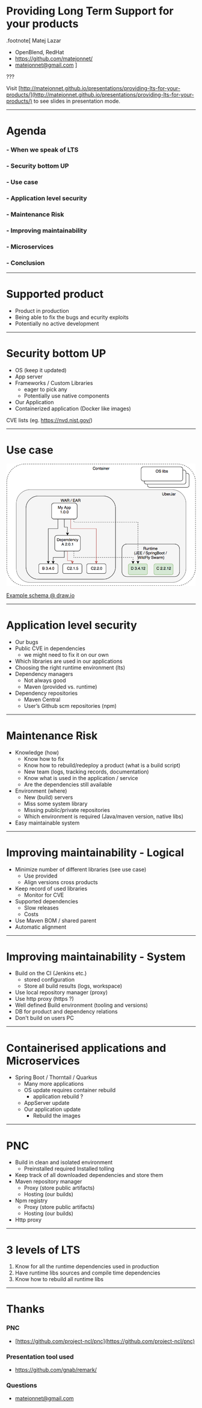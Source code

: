 Providing Long Term Support for your products
=============================================

.footnote[
Matej Lazar
- OpenBlend, RedHat
- https://github.com/matejonnet/
- matejonnet@gmail.com
]



???

Visit [http://matejonnet.github.io/presentations/providing-lts-for-your-products/](http://matejonnet.github.io/presentations/providing-lts-for-your-products/) to see slides in presentation mode.

---

Agenda
======

### - When we speak of LTS

### - Security bottom UP

### - Use case

### - Application level security

### - Maintenance Risk

### - Improving maintainability

### - Microservices

### - Conclusion


---

Supported product
=================
- Product in production
- Being able to fix the bugs and ecurity exploits
- Potentially no active development

---

Security bottom UP
==================
- OS (keep it updated)
- App server
- Frameworks / Custom Libraries
    - eager to pick any
    - Potentially use native components
- Our Application
- Containerized application (Docker like images)

CVE lists (eg. https://nvd.nist.gov/)

---

Use case
========

![Example deployment/application schema](./images/dependency-example.png)

[Example schema @ draw.io](https://www.draw.io/?lightbox=1&highlight=0000ff&edit=_blank&layers=1&nav=1&title=dependency-example.xml#R7Vptj9o4EP41SHdfUGInvHxcKNtT1eqqotO2H03iDb6GOGfMAv31Zyd23hwCgcCxOljtrj2eTOx5nhmPE3pwutp9ZChefqE%2BDnvA8nc9%2BKEHgA3HjvgnJftUMhyMU0HAiK%2BUcsGc%2FMJKaCnphvh4XVLklIacxGWhR6MIe7wkQ4zRbVntlYblu8YowIZg7qHQlL4Qny9T6ci1cvkfmARLfWfbUiML5P0MGN1E6n49AF%2BTTzq8QtqW0l8vkU%2B3BRGc9eCUUcrT1mo3xaH0rXZbet3zgVE4SM2%2BoXCjliJcxBGJMNNTZzjip9gCY8PWtGxrzffaYWIdsWzinbA9SRyApR1b9JZ8Farmdkk4nsfIk7pbwR0h89F6mem%2BkjCc0pCyxKz2HZwEDPlETFyPRTQSJiYoJEEkup4YErOCkzfMOBE4PqkBTuUtzKVnjhL6eFcAXfniI6YrzNleqOhRDbGitObCNueHO1ayZYEbcKSESHEyyEznzhcN5f8DuDoGFl1CUPS68uwBh9f714BhSRn5Jcmi7xqiBQ6%2F0jXhhNYC9rmisCK%2BL1fWCXauU8ZuODaws2ENdo7TAXTwZtCdEDDvFD9Yxm9wS%2FyAgd%2Bfc9EPyWL9ALItkKCSRG8IpIljDwxCiZNP3qRt5Tsh%2FWdDE%2FySCWRd0Qrk%2F78WmH1CYg8coJV0erRYp5vMrfuWXsCC6blpiXBGsiotvR5PXflzlJCpKzvl45oz%2BhMXpjJIPl1t95WUk%2FWL%2B30dVcG4i%2F3eNcjKNhEnK9y2itNTLFj6pi3V8Oe3T7NZMvAs%2Fs5jRqJgIotRLTKveCGh%2FxxKz823iK1%2Bv3Jdcvu8Z%2FDMSj71PHPb8swZlHkGLZNn9qiGZ7YFOuCZbdb4ogv6oG9fs0zxXTzynfuAcwQW8FDaaA2nW4VzAAw4B3WnhC42OGgghn1xrFVdyviSBjRC4SyXFlC0yijiHeHfpbg%2FdFX3hx6KxMzSMeDq%2Fg9l4m%2FM%2BV6d6NGGUyHK7%2FyZSnwTI6Vj32HXr%2BmGeWo1ykccsQDrbKvcKxfaiA%2FDIeLkrXy%2Br%2FN2cukTY2hfUIgpifi6YPmrFOSwQ7sCuwPKWbmi74zdJn3RSGeQ454t5TQqOJ1SIcf7lnDb7rvBW58SDuHtNutfjrdZ3IpfC%2FadRx4%2Fb1se%2FXd5HA4NMF%2BevmUl2Ey2%2F7fPflojaVd2ZLvmwR2oK7AyfC%2FB0qyvUByby2qu4c2Hfx9wjAXEkScX%2BpRUbFbfvmKgv4fHEXZbamTPcHVWHkKDGnXMcMaXE8OM8YlK2NYDxpYwWmfm6g7ie9RpnZWV3A0V9%2FDsEuygq4%2FU2MO7KLlAdUc%2BUmID57olds3bMXFo7rsGIR7R2xy9wwpON4xe28y11w7fs6O3yoWRhz2vrg5ejFzHrX88dVq8j%2B8j3seVeHeb4x1abpP%2BxfFuD94PV05Cvu547XQN%2FcmROLyOd0HVvae6sAmGs917nZ3UCAW7UtfCISibSOekrspBah2ilaMVOBKiADbqXx6i5luTL8kBSR65qu8tbHFiepTabTfryhcpbM2sIycmt4vNurbiAg8Q24IIq%2BnhhhUXuFLF1fSO4t5Krrqdwb6Pogta7TI6HHWa0UU3%2F%2Bpjqp5%2FvxTO%2FgU%3D)

---

Application level security
==========================
- Our bugs
- Public CVE in dependencies
    - we might need to fix it on our own
- Which libraries are used in our applications
- Choosing the right runtime environment (lts)
- Dependency managers
    - Not always good
    - Maven (provided vs. runtime)
- Dependency repositories
    - Maven Central
    - User’s Github scm repositories (npm)

---

Maintenance Risk
=================
- Knowledge (how)
    - Know how to fix
    - Know how to rebuild/redeploy a product (what is a build script)
    - New team (logs, tracking records, documentation)
    - Know what is used in the application / service
	- Are the dependencies still available
- Environment (where)
    - New (build) servers
    - Miss some system library
    - Missing public/private repositories
    - Which environment is required (Java/maven version, native libs)
- Easy maintainable system

---

Improving maintainability - Logical
=========================
- Minimize number of different libraries (see use case)
    - Use provided
    - Align versions cross products
- Keep record of used libraries
    - Monitor for CVE
- Supported dependencies
    - Slow releases
    - Costs
- Use Maven BOM / shared parent
- Automatic alignment

---

Improving maintainability - System
=========================
- Build on the CI (Jenkins etc.)
    - stored configuration
    - Store all build results (logs, workspace)
- Use local repository manager (proxy)
- Use http proxy (https ?)
- Well defined Build environment (tooling and versions)
- DB for product and dependency relations
- Don't build on users PC

---

Containerised applications and Microservices
========================
- Spring Boot / Thorntail / Quarkus
    - Many more applications
    - OS update requires container rebuild
        - application rebuild ?
    - AppServer update
    - Our application update
        - Rebuild the images

---

PNC
===
- Build in clean and isolated environment
    - Preinstalled required Installed tolling
- Keep track of all downloaded dependencies and store them
- Maven repository manager
    - Proxy (store public artifacts)
    - Hosting (our builds)
- Npm registry
    - Proxy (store public artifacts)
    - Hosting (our builds)
- Http proxy

---

3 levels of LTS
===============
1. Know for all the runtime dependencies used in production
2. Have runtime libs sources and compile time dependencies
3. Know how to rebuild all runtime libs

---

Thanks
======

### PNC
- [https://github.com/project-ncl/pnc](https://github.com/project-ncl/pnc)

### Presentation tool used
- https://github.com/gnab/remark/


### Questions
- matejonnet@gmail.com
